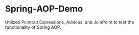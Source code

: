 # Spring-AOP-Demo

Utilized Pointcut Expressions, Advices, and JoinPoint to test the functionality of Spring AOP.
